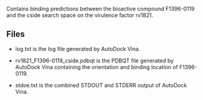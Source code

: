 Contains binding predictions between the bioactive compound F1396-0119 and the cside search space on the virulence factor rv1821.

## Files

- log.txt is the log file generated by AutoDock Vina.

- rv1821_F1396-0119_cside.pdbqt is the PDBQT file generated by AutoDock Vina containing the orientation and binding location of F1396-0119.

- stdoe.txt is the combined STDOUT and STDERR output of AutoDock Vina.

